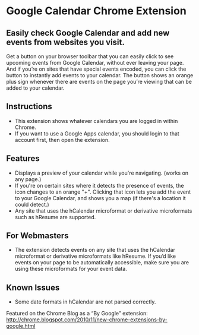 Google Calendar Chrome Extension
================================

Easily check Google Calendar and add new events from websites you visit.
------------------------------------------------------------------------
Get a button on your browser toolbar that you can easily click to see upcoming events from Google Calendar,
without ever leaving your page. And if you’re on sites that have special events encoded,
you can click the button to instantly add events to your calendar.
The button shows an orange plus sign whenever there are events on the page you’re viewing that can be added to your calendar.


Instructions
------------
* This extension shows whatever calendars you are logged in within Chrome.
* If you want to use a Google Apps calendar, you should login to that account first, then open the extension.


Features
--------
* Displays a preview of your calendar while you're navigating. (works on any page.)
* If you're on certain sites where it detects the presence of events, the icon changes to an orange "+". Clicking that icon lets you add the event to your Google Calendar, and shows you a map (if there's a location it could detect.)
* Any site that uses the hCalendar microformat or derivative microformats such as hResume are supported.


For Webmasters
--------------
* The extension detects events on any site that uses the hCalendar microformat or derivative microformats like hResume.
If you’d like events on your page to be automatically accessible, make sure you are using these microformats for your event data.


Known Issues
------------
* Some date formats in hCalendar are not parsed correctly.

Featured on the Chrome Blog as a “By Google” extension:
<http://chrome.blogspot.com/2010/11/new-chrome-extensions-by-google.html>
